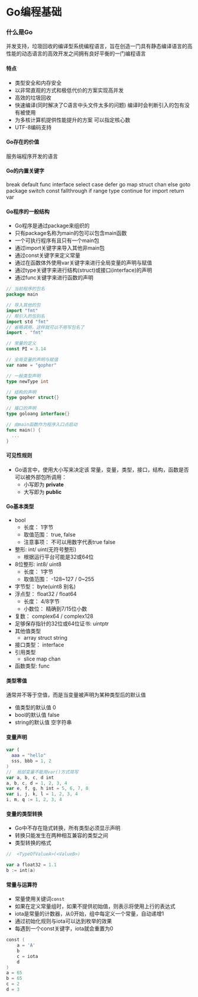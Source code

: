 # Go编程基础  
### 什么是Go
并发支持，垃圾回收的编译型系统编程语言，旨在创造一门具有静态编译语言的高性能的动态语言的高效开发之间拥有良好平衡的一门编程语言  

#### 特点
- 类型安全和内存安全  
- 以非常直观的方式和极低代价的方案实现高并发  
- 高效的垃圾回收  
- 快速编译(同时解决了C语言中头文件太多的问题)
    编译时会判断引入的包有没有被使用  
- 为多核计算机提供性能提升的方案
    可以指定核心数    
- UTF-8编码支持  

#### Go存在的价值
服务端程序开发的语言  

#### Go的内置关键字  
break  default  func   interface   select   case  defer  go  map  struct   chan  else  goto  package  switch  const  fallthrough  if  range  type  continue  for   import  return  var  

#### Go程序的一般结构  
- Go程序是通过package来组织的  
- 只有package名称为main的包可以包含main函数  
- 一个可执行程序有且只有一个main包  
- 通过import关键字来导入其他非main包  
- 通过const关键字来定义常量  
- 通过在函数体外使用var关键字来进行全局变量的声明与赋值  
- 通过type关键字来进行结构(struct)或接口(interface)的声明  
- 通过func关键字来进行函数的声明  

```go
// 当前程序的包名
package main

// 导入其他的包
import "fmt"
// 帮引入的包别名  
import std "fmt"
// 省略调用，这样就可以不用写包名了
import . "fmt"

// 常量的定义
const PI = 3.14

// 全局变量的声明与赋值
var name = "gopher"

// 一般类型声明
type newType int

// 结构的声明
type gopher struct{}

// 接口的声明
type goloang interface{}

// 由main函数作为程序入口点启动
func main() {
  ...
}
```

#### 可见性规则
- Go语言中，使用大小写来决定该 常量，变量，类型，接口，结构，函数是否可以被外部包所调用：  
    - 小写即为 **private**  
    - 大写即为 **public**  

#### Go基本类型  
- bool
  - 长度： 1字节  
  - 取值范围： true, false  
  - 注意事项： 不可以用数字代表true false  
- 整形: int/ uint(无符号整形)    
  - 根据运行平台可能是32或64位  
- 8位整形: int8/ uint8  
  - 长度： 1字节  
  - 取值范围： -128~127 / 0~255
- 字节型： byte(uint8 别名)  
- 浮点型： float32 / float64  
  - 长度： 4/8字节  
  - 小数位： 精确到7/15位小数  
- 复数： complex64 / complex128  
- 足够保存指针的32位或64位证书: uintptr
- 其他值类型  
  - array  struct  string  
- 接口类型： interface  
- 引用类型  
  - slice  map  chan  
- 函数类型: func  

#### 类型零值  
通常并不等于空值，而是当变量被声明为某种类型后的默认值  
  - 值类型的默认值 0
  - bool的默认值 false  
  - string的默认值  空字符串  

#### 变量声明  
```swift
var (
  aaa = "hello"
  sss, bbb = 1, 2
)
//  局部变量不能用var()方式简写  
var a, b, c, d int
a, b, c, d = 1, 2, 3, 4
var e, f, g, h int = 5, 6, 7, 8
var i, j, k, l = 1, 2, 3, 4
i, m, q := 1, 2, 3, 4
```
#### 变量的类型转换  
- Go中不存在隐式转换，所有类型必须显示声明  
- 转换只能发生在两种相互兼容的类型之间  
- 类型转换的格式  
```swift
//  <TypeOfValueA>(<ValueB>)  

var a float32 = 1.1
b := int(a)
```

#### 常量与运算符  
- 常量使用关键词`const`  
- 如果在定义常量组时，如果不提供初始值，则表示将使用上行的表达式  
- iota是常量的计数器，从0开始，组中每定义一个常量，自动递增1  
- 通过初始化规则与iota可以达到枚举的效果  
- 每遇到一个const关键字，iota就会重置为0  
```swift
const (
	a = 'A'
	b
	c = iota
	d
)
a = 65
b = 65
c = 2
d = 3
```
